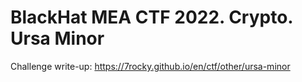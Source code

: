 # BlackHat MEA CTF 2022. Crypto. Ursa Minor

Challenge write-up: https://7rocky.github.io/en/ctf/other/ursa-minor
